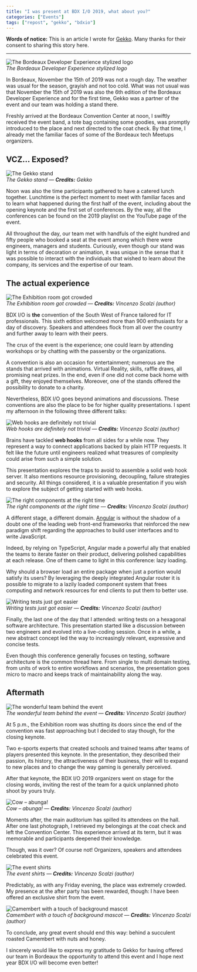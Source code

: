 ```yaml
---
title: "I was present at BDX I/O 2019, what about you?"
categories: ["Events"]
tags: ["repost", "gekko", "bdxio"]
---
```


**Words of notice:** This is an article I wrote for [Gekko](https://www.gekko.fr/). Many thanks for their consent to
sharing this story here.

***

![The Bordeaux Developer Experience stylized logo](/assets/img/posts/20191126/header.png)  
_The Bordeaux Developer Experience stylized logo_

In Bordeaux, November the 15th of 2019 was not a rough day. The weather was usual for the season, grayish and not too
cold. What was not usual was that November the 15th of 2019 was also the 6th edition of the Bordeaux Developer
Experience and for the first time, Gekko was a partner of the event and our team was holding a stand there.

Freshly arrived at the Bordeaux Convention Center at noon, I swiftly received the event band, a tote bag containing some
goodies, was promptly introduced to the place and next directed to the coat check. By that time, I already met the
familiar faces of some of the Bordeaux tech Meetups organizers.

<!-- READ MORE -->

## VCZ... Exposed?

![The Gekko stand](/assets/img/posts/20191126/Gekko-stand.jpg)  
_The Gekko stand &mdash; **Credits:** Gekko_

Noon was also the time participants gathered to have a catered lunch together. Lunchtime is the perfect moment to meet
with familiar faces and to learn what happened during the first half of the event, including about the opening keynote
and the first set of conferences. By the way, all the conferences can be found on the 2019 playlist on the YouTube page
of the event.

All throughout the day, our team met with handfuls of the eight hundred and fifty people who booked a seat at the event
among which there were engineers, managers and students. Curiously, even though our stand was light in terms of
decoration or animation, it was unique in the sense that it was possible to interact with the individuals that wished to
learn about the company, its services and the expertise of our team.

## The actual experience

![The Exhibition room got crowded](/assets/img/posts/20191126/Exibition-room.jpg)  
_The Exhibition room got crowded &mdash; **Credits:** Vincenzo Scalzi (author)_

BDX I/O is **the** convention of the South West of France tailored for IT professionals. This sixth edition welcomed
more than 900 enthusiasts for a day of discovery. Speakers and attendees flock from all over the country and further
away to learn with their peers.

The crux of the event is the experience; one could learn by attending workshops or by chatting with the passersby or the
organizations.

A convention is also an occasion for entertainment; numerous are the stands that arrived with animations. Virtual
Reality, skills, raffle draws, all promising neat prizes. In the end, even if one did not come back home with a gift,
they enjoyed themselves. Moreover, one of the stands offered the possibility to donate to a charity.

Nevertheless, BDX I/O goes beyond animations and discussions. These conventions are also the place to be for higher
quality presentations. I spent my afternoon in the following three different talks:

![Web hooks are definitely not trivial](/assets/img/posts/20191126/Webhooks-conference.jpg)  
_Web hooks are definitely not trivial &mdash; **Credits:** Vincenzo Scalzi (author)_

Brains have tackled **web hooks** from all sides for a while now. They represent a way to connect applications backed by
plain HTTP requests. It felt like the future until engineers realized what treasures of complexity could arise from such
a simple solution.

This presentation explores the traps to avoid to assemble a solid web hook server. It also mentions resource
provisioning, decoupling, failure strategies and security. All things considered, it is a valuable presentation if you
wish to explore the subject of getting started with web hooks.

![The right components at the right time](/assets/img/posts/20191126/Angular-lazy-loading-conference.jpg)  
_The right components at the right time &mdash; **Credits:** Vincenzo Scalzi (author)_

A different stage, a different domain. [Angular](https://angular.io/) is without the shadow of a doubt one of the
leading web front-end frameworks that reinforced the new paradigm shift regarding the approaches to build user
interfaces and to write JavaScript.

Indeed, by relying on TypeScript, Angular made a powerful ally that enabled the teams to iterate faster on their
product, delivering polished capabilities at each release. One of them came to light in this conference: lazy loading.

Why should a browser load an entire package when just a portion would satisfy its users? By leveraging the deeply
integrated Angular router it is possible to migrate to a lazily loaded component system that frees computing and network
resources for end clients to put them to better use.

![Writing tests just got easier](/assets/img/posts/20191126/Hexagonal-architecture-conference.jpg)  
_Writing tests just got easier &mdash; **Credits:** Vincenzo Scalzi (author)_

Finally, the last one of the day that I attended: writing tests on a hexagonal software architecture. This presentation
started like a discussion between two engineers and evolved into a live-coding session. Once in a while, a new abstract
concept led the way to increasingly relevant, expressive and concise tests.

Even though this conference generally focuses on testing, software architecture is the common thread here. From single
to multi domain testing, from units of work to entire workflows and scenarios, the presentation goes micro to macro and
keeps track of maintainability along the way.

## Aftermath

![The wonderful team behind the event](/assets/img/posts/20191126/BDXIO-team.jpg)  
_The wonderful team behind the event &mdash; **Credits:** Vincenzo Scalzi (author)_

At 5 p.m., the Exhibition room was shutting its doors since the end of the convention was fast approaching but I decided
to stay though, for the closing keynote.

Two e-sports experts that created schools and trained teams after teams of players presented this keynote. In the
presentation, they described their passion, its history, the attractiveness of their business, their will to expand to
new places and to change the way gaming is generally perceived.

After that keynote, the BDX I/O 2019 organizers went on stage for the closing words, inviting the rest of the team for a
quick unplanned photo shoot by yours truly.

![Cow – abunga!](/assets/img/posts/20191126/Cowabunga.jpg)  
_Cow – abunga! &mdash; **Credits:** Vincenzo Scalzi (author)_

Moments after, the main auditorium has spilled its attendees on the hall. After one last photograph, I retrieved my
belongings at the coat check and left the Convention Center. This experience arrived at its term, but it was memorable
and participants deepened their knowledge.

Though, was it over? Of course not! Organizers, speakers and attendees celebrated this event.

![The event shirts](/assets/img/posts/20191126/Event-shirts.jpg)  
_The event shirts &mdash; **Credits:** Vincenzo Scalzi (author)_

Predictably, as with any Friday evening, the place was extremely crowded. My presence at the after party has been
rewarded, though: I have been offered an exclusive shirt from the event.

![Camembert with a touch of background mascot](/assets/img/posts/20191126/The-end.jpg)  
_Camembert with a touch of background mascot &mdash; **Credits:** Vincenzo Scalzi (author)_

To conclude, any great event should end this way: behind a succulent roasted Camembert with nuts and honey.

I sincerely would like to express my gratitude to Gekko for having offered our team in Bordeaux the opportunity to
attend this event and I hope next year BDX I/O will become even better!